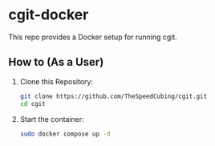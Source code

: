 # cgit-docker

This repo provides a Docker setup for running cgit.

## How to (As a User)

1. Clone this Repository:

    ```bash
    git clone https://github.com/TheSpeedCubing/cgit.git
    cd cgit
    ```

2. Start the container:

    ```bash
    sudo docker compose up -d
    ```
